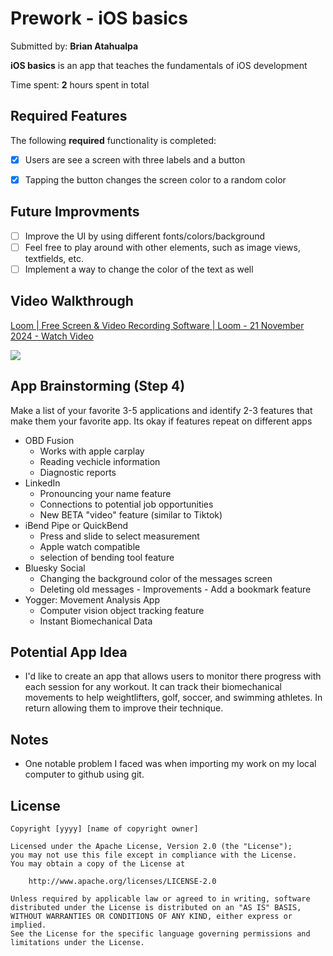 # Prework - iOS basics 

Submitted by: **Brian Atahualpa**

**iOS basics** is an app that teaches the fundamentals of iOS development 

Time spent: **2** hours spent in total

## Required Features

The following **required** functionality is completed:

- [x] Users are see a screen with three labels and a button
- [x] Tapping the button changes the screen color to a random color

      
## Future Improvments
- [ ] Improve the UI by using different fonts/colors/background
- [ ] Feel free to play around with other elements, such as image views, textfields, etc.
- [ ] Implement a way to change the color of the text as well
 
## Video Walkthrough
<div>
    <a href="https://www.loom.com/share/0fc324f3ae82498aa85ee9896ca477f7">
      <p>Loom | Free Screen & Video Recording Software | Loom - 21 November 2024 - Watch Video</p>
    </a>
    <a href="https://www.loom.com/share/0fc324f3ae82498aa85ee9896ca477f7">
      <img style="max-width:300px;" src="https://cdn.loom.com/sessions/thumbnails/0fc324f3ae82498aa85ee9896ca477f7-667dc775ebd2ea82-full-play.gif">
    </a>
  </div>

## App Brainstorming (Step 4)

Make a list of your favorite 3-5 applications and identify 2-3 features that make them your favorite app. Its okay if features repeat on different apps
- OBD Fusion
   - Works with apple carplay 
   - Reading vechicle information
   - Diagnostic reports
- LinkedIn
   - Pronouncing your name feature
   - Connections to potential job opportunities
   - New BETA "video" feature (similar to Tiktok)
- iBend Pipe or QuickBend
   - Press and slide to select measurement
   - Apple watch compatible
   - selection of bending tool feature
- Bluesky Social
   - Changing the background color of the messages screen
   - Deleting old messages
           - Improvements
                   - Add a bookmark feature
- Yogger: Movement Analysis App
   - Computer vision object tracking feature
   - Instant Biomechanical Data

## Potential App Idea
   - I'd like to create an app that allows users to monitor there progress with each session for any workout. It can track their biomechanical movements to help weightlifters, golf, soccer, and swimming athletes. In return allowing them to improve their technique. 

## Notes

- One notable problem I faced was when importing my work on my local computer to github using git. 

## License

    Copyright [yyyy] [name of copyright owner]

    Licensed under the Apache License, Version 2.0 (the "License");
    you may not use this file except in compliance with the License.
    You may obtain a copy of the License at

        http://www.apache.org/licenses/LICENSE-2.0

    Unless required by applicable law or agreed to in writing, software
    distributed under the License is distributed on an "AS IS" BASIS,
    WITHOUT WARRANTIES OR CONDITIONS OF ANY KIND, either express or implied.
    See the License for the specific language governing permissions and
    limitations under the License.
